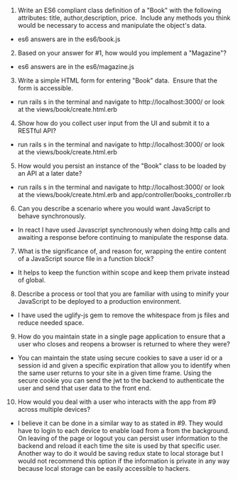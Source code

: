 1. Write an ES6 compliant class definition of a "Book" with the following attributes: title, author,description, price.  Include any methods you think would be necessary to access and manipulate the object's data.
* es6 answers are in the es6/book.js

2. Based on your answer for #1, how would you implement a "Magazine"?
* es6 answers are in the es6/magazine.js
3. Write a simple HTML form for entering "Book" data.  Ensure that the form is accessible.
* run rails s in the terminal and navigate to http://localhost:3000/ or look at the views/book/create.html.erb
4. Show how do you collect user input from the UI and submit it to a RESTful API?
* run rails s in the terminal and navigate to http://localhost:3000/ or look at the views/book/create.html.erb
5. How would you persist an instance of the "Book" class to be loaded by an API at a later date?
* run rails s in the terminal and navigate to http://localhost:3000/ or look at the views/book/create.html.erb and app/controller/books_controller.rb
6. Can you describe a scenario where you would want JavaScript to behave synchronously.
* In react I have used Javascript synchronously when doing http calls and awaiting a response before continuing to manipulate the response data. 
7. What is the significance of, and reason for, wrapping the entire content of a JavaScript source file in a function block?
* It helps to keep the function within scope and keep them private instead of global.  
8. Describe a process or tool that you are familiar with using to minify your JavaScript to be
deployed to a production environment.
* I have used the uglify-js gem to remove the whitespace from js files and reduce needed space.
9. How do you maintain state in a single page application to ensure that a user who closes and
reopens a browser is returned to where they were?
* You can maintain the state using secure cookies to save a user id or a session id and given a specific expiration that allow you to identify when the same user returns to your site in a given time frame. Using the secure cookie you can send the jwt to the backend to authenticate the user and send that user data to the front end. 
10. How would you deal with a user who interacts with the app from #9 across multiple devices?
* I believe it can be done in a similar way to as stated in #9. They would have to login to each device to enable load from a from the background. On leaving of the page or logout you can persist user information to the backend and reload it each time the site is used by that specific user. Another way to do it would be saving redux state to local storage but I would not recommend this option if the information is private in any way because local storage can be easily accessible to hackers. 